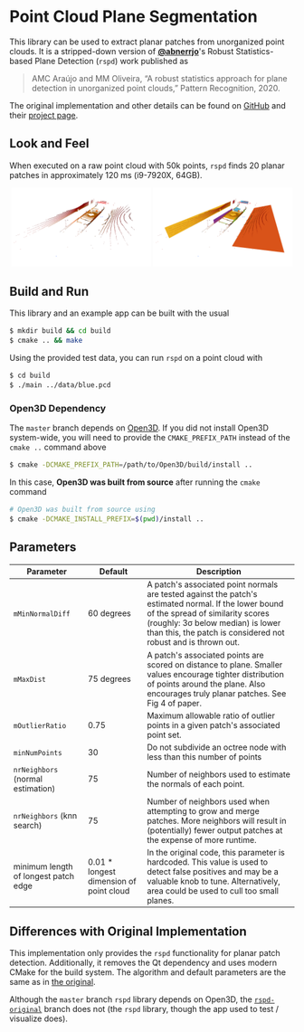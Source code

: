 Point Cloud Plane Segmentation
==============================

This library can be used to extract planar patches from unorganized point clouds. It is a stripped-down version of [**@abnerrjo**](https://github.com/abnerrjo)'s Robust Statistics-based Plane Detection (`rspd`) work published as

> AMC Araújo and MM Oliveira, “A robust statistics approach for plane detection in unorganized point clouds,” Pattern Recognition, 2020.

The original implementation and other details can be found on [GitHub](https://github.com/abnerrjo/PlaneDetection) and their [project page](https://www.inf.ufrgs.br/~oliveira/pubs_files/RE/RE.html).

## Look and Feel

When executed on a raw point cloud with 50k points, `rspd` finds 20 planar patches in approximately 120 ms (i9-7920X, 64GB).

<p align="middle">
  <img src=".github/bluepcd.png" width="49%" />
  <img src=".github/bluepcd-with-planes.png" width="49%" />
</p>

## Build and Run

This library and an example app can be built with the usual

```bash
$ mkdir build && cd build
$ cmake .. && make
```

Using the provided test data, you can run `rspd` on a point cloud with

```bash
$ cd build
$ ./main ../data/blue.pcd
```

### Open3D Dependency

The `master` branch depends on [Open3D](http://www.open3d.org/). If you did not install Open3D system-wide, you will need to provide the `CMAKE_PREFIX_PATH` instead of the `cmake ..` command above

```bash
$ cmake -DCMAKE_PREFIX_PATH=/path/to/Open3D/build/install ..
```

In this case, **Open3D was built from source** after running the `cmake` command

```bash
# Open3D was built from source using
$ cmake -DCMAKE_INSTALL_PREFIX=$(pwd)/install ..
```

## Parameters

| Parameter                            | Default                                 | Description                                                                                                                                                                                                                                    |
|--------------------------------------|-----------------------------------------|------------------------------------------------------------------------------------------------------------------------------------------------------------------------------------------------------------------------------------------------|
| `mMinNormalDiff`                     | 60 degrees                              | A patch's associated point normals are tested against the patch's estimated normal. If the lower bound of the spread of similarity scores (roughly: 3σ below median) is lower than this, the patch is considered not robust and is thrown out. |
| `mMaxDist`                           | 75 degrees                              | A patch's associated points are scored on distance to plane. Smaller values encourage tighter distribution of points around the plane. Also encourages truly planar patches. See Fig 4 of paper.                                               |
| `mOutlierRatio`                      | 0.75                                    | Maximum allowable ratio of outlier points in a given patch's associated point set.                                                                                                                                                             |
| `minNumPoints`                       | 30                                      | Do not subdivide an octree node with less than this number of points                                                                                                                                                                           |
| `nrNeighbors` (normal estimation)    | 75                                      | Number of neighbors used to estimate the normals of each point.                                                                                                                                                                                |
| `nrNeighbors` (knn search)           | 75                                      | Number of neighbors used when attempting to grow and merge patches. More neighbors will result in (potentially) fewer output patches at the expense of more runtime.                                                                           |
| minimum length of longest patch edge | 0.01 * longest dimension of point cloud | In the original code, this parameter is hardcoded. This value is used to detect false positives and may be a valuable knob to tune. Alternatively, area could be used to cull too small planes.                                                |

## Differences with Original Implementation

This implementation only provides the `rspd` functionality for planar patch detection. Additionally, it removes the Qt dependency and uses modern CMake for the build system. The algorithm and default parameters are the same as in [the original](https://github.com/abnerrjo/PlaneDetection).

Although the `master` branch `rspd` library depends on Open3D, the [`rspd-original`](https://github.com/plusk01/pointcloud-plane-segmentation/tree/original-rspd) branch does not (the `rspd` library, though the app used to test / visualize does).

